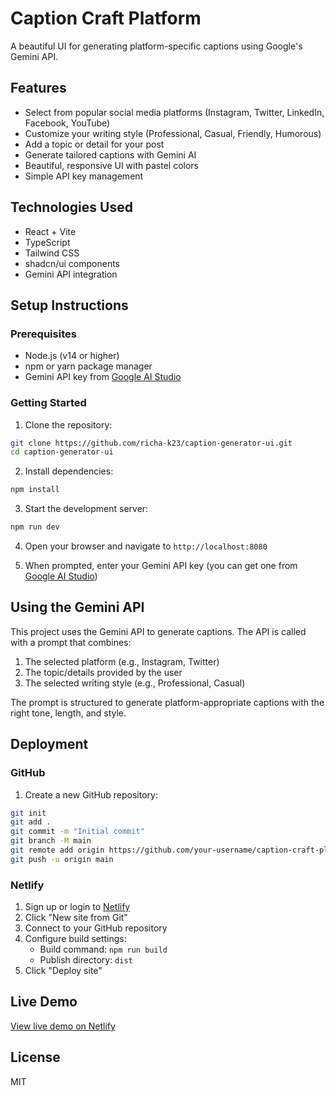 
# Caption Craft Platform

A beautiful UI for generating platform-specific captions using Google's Gemini API.

## Features

- Select from popular social media platforms (Instagram, Twitter, LinkedIn, Facebook, YouTube)
- Customize your writing style (Professional, Casual, Friendly, Humorous)
- Add a topic or detail for your post
- Generate tailored captions with Gemini AI
- Beautiful, responsive UI with pastel colors
- Simple API key management

## Technologies Used

- React + Vite
- TypeScript
- Tailwind CSS
- shadcn/ui components
- Gemini API integration

## Setup Instructions

### Prerequisites

- Node.js (v14 or higher)
- npm or yarn package manager
- Gemini API key from [Google AI Studio](https://ai.google.dev/)

### Getting Started

1. Clone the repository:
```bash
git clone https://github.com/richa-k23/caption-generator-ui.git
cd caption-generator-ui
```

2. Install dependencies:
```bash
npm install
```

3. Start the development server:
```bash
npm run dev
```

4. Open your browser and navigate to `http://localhost:8080`

5. When prompted, enter your Gemini API key (you can get one from [Google AI Studio](https://ai.google.dev/))

## Using the Gemini API

This project uses the Gemini API to generate captions. The API is called with a prompt that combines:

1. The selected platform (e.g., Instagram, Twitter)
2. The topic/details provided by the user
3. The selected writing style (e.g., Professional, Casual)

The prompt is structured to generate platform-appropriate captions with the right tone, length, and style.

## Deployment

### GitHub

1. Create a new GitHub repository:
```bash
git init
git add .
git commit -m "Initial commit"
git branch -M main
git remote add origin https://github.com/your-username/caption-craft-platform.git
git push -u origin main
```

### Netlify

1. Sign up or login to [Netlify](https://www.netlify.com/)
2. Click "New site from Git"
3. Connect to your GitHub repository
4. Configure build settings:
   - Build command: `npm run build`
   - Publish directory: `dist`
5. Click "Deploy site"

## Live Demo

[View live demo on Netlify](#) <!-- Replace with your actual Netlify URL once deployed -->

## License

MIT
